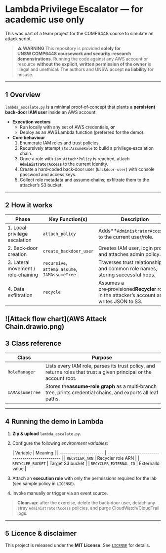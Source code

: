 # Lambda Privilege Escalator — **for academic use only**

This was part of a team project for the COMP6448 course to simulate an attack script.

> **⚠️ WARNING**
> This repository is provided **solely for UNSW COMP6448 coursework and security‑research demonstrations**.
> Running the code against any AWS account or resource **without the explicit, written permission of the owner** is illegal and unethical.
> The authors and UNSW accept **no liability** for misuse.

---

## 1  Overview

`lambda_escalate.py` is a minimal proof‑of‑concept that plants a **persistent back‑door IAM user** inside an AWS account.

* **Execution vectors**
  * Run locally with any set of AWS credentials, **or**
  * Deploy as an AWS Lambda function (preferred for the demo).
* **Core behaviour**
  1. Enumerate IAM roles and trust policies.
  2. Recursively attempt `sts:AssumeRole` to build a privilege‑escalation chain.
  3. Once a role with `iam:Attach*Policy` is reached, attach **`AdministratorAccess`** to the current identity.
  4. Create a hard‑coded back‑door user (`backdoor-user`) with console password and access keys.
  5. Collect role metadata and assume‑chains; exfiltrate them to the attacker’s S3 bucket.

---

## 2  How it works

| Phase                                | Key Function(s)                               | Description                                                                                   |
| ------------------------------------ | --------------------------------------------- | --------------------------------------------------------------------------------------------- |
| 1. Local privilege escalation        | `attach_policy`                               | Adds**`AdministratorAccess`** to the current user/role.                                       |
| 2. Back‑door creation               | `create_backdoor_user`                        | Creates IAM user, login profile, and attaches admin policy.                                   |
| 3. Lateral movement / role‑chaining | `recursive`, `attemp_assume`, `IAMAssumeTree` | Traverses trust relationships and common role names, storing successful hops.                 |
| 4. Data exfiltration                 | `recycle`                                     | Assumes a pre‑provisioned**Recycler** role in the attacker’s account and writes JSON to S3. |

![Attack flow chart](AWS Attack Chain.drawio.png)
---

## 3  Class reference

| Class           | Purpose                                                                                                            |
| --------------- | ------------------------------------------------------------------------------------------------------------------ |
| `RoleManager`   | Lists every IAM role, parses its trust policy, and returns roles that trust a given principal or the account root. |
| `IAMAssumeTree` | Stores the**assume‑role graph** as a multi‑branch tree, prints credential chains, and exports all leaf paths.    |

---

## 4  Running the demo in Lambda

1. **Zip & upload** `lambda_escalate.py`.
2. Configure the following *environment variables*:
   
   | Variable               | Meaning                                            |
| ---------------------- | -------------------------------------------------- |
| `RECYCLER_ARN`         | Recycler role ARN                                  |
| `RECYCLER_BUCKET`      | Target S3 bucket                                   |
| `RECYCLER_EXTERNAL_ID` | ExternalId value                                   |
   
   
3. Attach an **execution role** with only the permissions required for the lab (see sample policy in `LICENSE`).
4. Invoke manually or trigger via an event source.

> **Clean‑up:** after the exercise, delete the back‑door user, detach any stray `AdministratorAccess` policies, and purge CloudWatch/CloudTrail logs.

---

## 5  Licence & disclaimer

This project is released under the **MIT License**.
See [`LICENSE`](LICENSE) for details.
